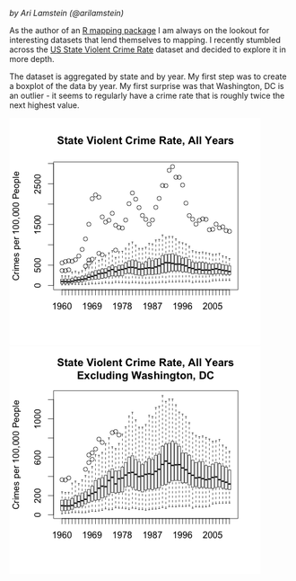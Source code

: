 *by Ari Lamstein (@arilamstein)*

As the author of an [R mapping package](https://github.com/arilamstein/choroplethr) I am always on the lookout for interesting datasets that lend themselves to mapping. I recently stumbled across the [US State Violent Crime Rate](https://www.quandl.com/data/FBI_UCR/USCRIME_TYPE_VIOLENTCRIMERATE-U-S-Crimes-by-crime-Violent-Crime-Rate) dataset and decided to explore it in more depth.

The dataset is aggregated by state and by year. My first step was to create a boxplot of the data by year.  My first surprise was that Washington, DC is an outlier - it seems to regularly have a crime rate that is roughly twice the next highest value.

![](boxplot-all.png)
![](boxplot-all-no-dc.png)
